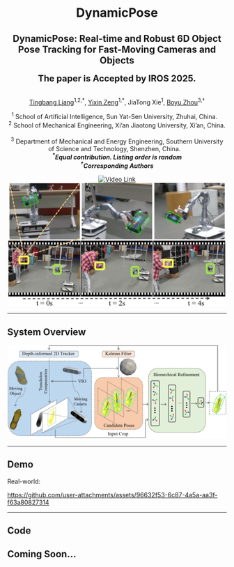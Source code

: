 <div align="center">
    <h1> 
      DynamicPose
    </h1>
    </h1>
    <h2>DynamicPose: Real-time and Robust 6D Object Pose Tracking for Fast-Moving Cameras and Objects</h2>
        <p align="center">
        <strong><span style="font-size: 20px;">The paper is Accepted by IROS 2025.</span></strong>
        </p>
    <br>
        <a href="https://robotics-star.com/people" target="_blank">Tingbang Liang</a><sup>1,2,*</sup>,
        <a href="https://robotics-star.com/people" target="_blank">Yixin Zeng</a><sup>1,*</sup>,
        JiaTong Xie<sup>1</sup>,
        <!-- <a href="https://facultyprofiles.hkust-gz.edu.cn/faculty-personal-page/ZHOU-Jinni/eejinni" target="_blank">Jinni Zhou</a><sup>1</sup>,
        Zhenchao Qi</a><sup>1</sup>, -->
        <!-- <a href="https://personal.hkust-gz.edu.cn/junma/people-page.html" target="_blank">Jun Ma</a><sup>1</sup>, -->
        <a href="https://robotics-star.com/people" target="_blank">Boyu Zhou</a><sup>3,†</sup>
        <p>
        <h45>
            <sup>1</sup> School of Artificial Intelligence, Sun Yat-Sen University, Zhuhai, China. &nbsp;&nbsp;
            <br>
            <sup>2</sup> School of Mechanical Engineering, Xi’an Jiaotong University, Xi’an, China. &nbsp;&nbsp;
            <br>
            <sup>3</sup> Department of Mechanical and Energy Engineering, Southern University of Science and Technology, Shenzhen, China. &nbsp;&nbsp;
            <br>
        </h45>
        <strong>
        <em>
        <sup>*</sup>Equal contribution. Listing order is random    
        <br>
        <sup>†</sup>Corresponding Authors
        </em>
        </strong>
    </p>
    <!-- <a href="https://arxiv.org/abs/2504.14478"><img alt="Paper" src="https://img.shields.io/badge/Paper-arXiv-red"/></a>
    <a href='https://robotics-star.com/ApexNav'><img src='https://img.shields.io/badge/Project_Page-ApexNav-green' alt='Project Page'></a> -->
    <a href="http://xhslink.com/a/U3WUSAKxpJTdb">
        <img src="https://img.shields.io/badge/▶️-Video-blue?style=for-the-badge" alt="Video Link" />
    </a>

<br>

</div>

<!-- ![TOP](./assets/top.jpg){width=900px} -->

<div align="center">
  <img src="./assets/top.jpg" alt="TOP" width="800" />
</div>

--- 

## System Overview

<div align="center">
  <img src="./assets/pipeline.jpg" alt="TOP" />
</div>


---

## Demo

Real-world:

https://github.com/user-attachments/assets/96632f53-6c87-4a5a-aa3f-f63a80827314


--- 

## Code

<div>
 <h2>
 Coming Soon...
 </h2>
</div>
